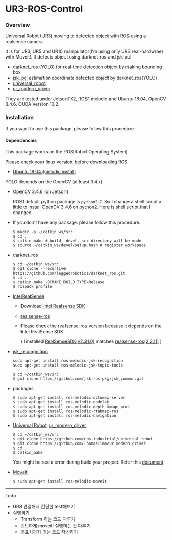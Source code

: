 # UR3-ROS-Control

### Overview

Universal Robot (UR3) moving to detected object with ROS using a realsense camera.

It is for UR3, UR5 and UR10 manipulator(I'm using only UR3 real-hardwrae) with Moveit!. It detects object using darknet-ros and jsk-pcl.

- [darknet_ros (YOLO)](https://github.com/leggedrobotics/darknet_ros) for real-time detection object by making bounding box
- [jsk_pcl](https://github.com/jsk-ros-pkg/jsk_recognition) estimation coordinate detected object by darknet_ros(YOLO)
- [universal_robot](http://wiki.ros.org/action/show/universal_robots?action=show&redirect=universal_robot)
- [ur_modern_driver](http://wiki.ros.org/ur_modern_driver)

They are tested under JetsonTX2, ROS1 melodic and Ubuntu 18.04, OpenCV 3.4.6, CUDA Version 10.2.

### Installation

If you want to use this package, please follow this procedure

#### Dependencies

This package works on the ROS(Robot Operating System).

Please check your linux version, before downloading ROS 

- [Ubuntu 18.04 (melodic install)](http://wiki.ros.org/melodic/Installation/Ubuntu)

YOLO depends on the OpenCV (at least 3.4.x)

- [OpenCV 3.4.6 (on Jetson)](https://jkjung-avt.github.io/opencv-on-nano/)

  ROS1 default python package is `python2.7`. So I change a shell script a little to install OpenCV 3.4.6 on python2. [Here](https://github.com/mywnajsldkf/object-detection/blob/master/doc/install_opencv-3.4.6.sh) is shell script that I changed.

- If you don't have any package. please follow this procedure.

  ```
  $ mkdir -p ~/catkin_ws/src
  $ cd ..
  $ catkin_make	# build, devel, src directory will be made
  $ source ~/catkin_ws/devel/setup.bash	# register workspace
  ```

- darknet_ros

  ```
  $ cd ~/catkin_ws/src
  $ git clone --recursive https://github.com/leggedrobotics/darknet_ros.git
  $ cd ..
  $ catkin_make -DCMAKE_BUILD_TYPE=Release
  $ rospack profile
  ```

- [IntelRealSense](https://github.com/IntelRealSense)

  - Download [Intel Realsense SDK](https://github.com/IntelRealSense/librealsense/releases)

  - [realsense-ros](https://github.com/IntelRealSense/librealsense/releases)

  - Please check the realsense-ros version because it depends on the Intel RealSense SDK

    ( I installed [RealSenseSDK(v2.31.0)](https://github.com/IntelRealSense/librealsense/releases/tag/v2.31.0) matches [realsense-ros(2.2.11)](https://github.com/IntelRealSense/realsense-ros/tree/2.2.11) )

- [jsk_recongnition](https://github.com/jsk-ros-pkg/jsk_recognition)

  ```
  sudo apt-get install ros-melodic-jsk-recognition
  sudo apt-get install ros-melodic-jsk-topic-tools
  
  $ cd ~/catkin_ws/src
  $ git clone https://github.com/jsk-ros-pkg/jsk_common.git
  ```

- packages

  ```
  $ sudo apt-get install ros-melodic-octomap-server
  $ sudo apt-get install ros-melodic-nodelet
  $ sudo apt-get install ros-melodic-depth-image-proc
  $ sudo apt-get install ros-melodic-rtabmap-ros
  $ sudo apt-get install ros-melodic-navigation
  ```

- [Universal Robot](https://github.com/ros-industrial/universal_robot), [ur_modern_driver](https://github.com/ros-industrial/ur_modern_driver)

  ```
  $ cd ~/catkin_ws/src
  $ git clone https://github.com/ros-industrial/universal_robot
  $ git clone https://github.com/ThomasTimm/ur_modern_driver
  $ cd ..
  $ catkin_make
  ```

  You might be see a error during build your project. Refer this [document](https://github.com/ros-industrial/ur_modern_driver/issues/58).

- [Moveit!](https://moveit.ros.org/)

  ```
  $ sudo apt-get install ros-melodic-moveit
  ```

  

---

Todo

- UR3 연결해서 간단한 test해보기
- 실행하기
  - Transform 하는 코드 다루기
  - 간단하게 moveit! 실행하는 것 다루기
  - 목표치까지 가는 코드 작성하기